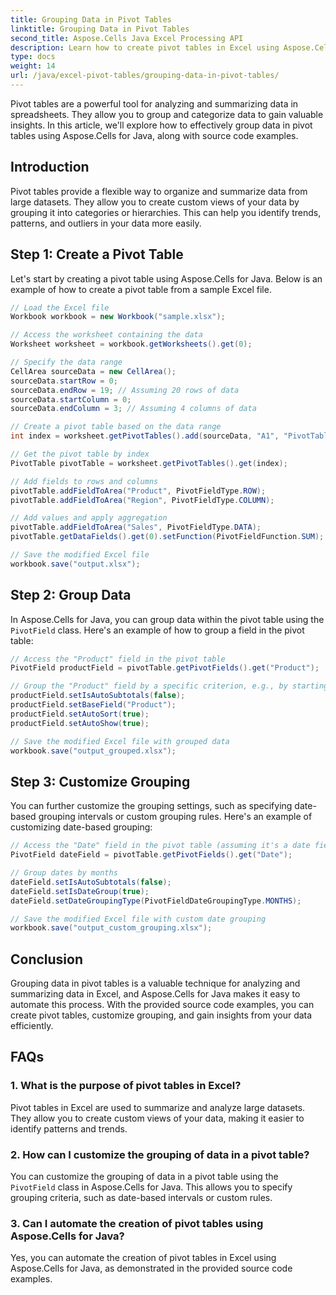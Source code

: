 ```yaml
---
title: Grouping Data in Pivot Tables
linktitle: Grouping Data in Pivot Tables
second_title: Aspose.Cells Java Excel Processing API
description: Learn how to create pivot tables in Excel using Aspose.Cells for Java. Automate data grouping and analysis with source code examples.
type: docs
weight: 14
url: /java/excel-pivot-tables/grouping-data-in-pivot-tables/
---
```


Pivot tables are a powerful tool for analyzing and summarizing data in spreadsheets. They allow you to group and categorize data to gain valuable insights. In this article, we'll explore how to effectively group data in pivot tables using Aspose.Cells for Java, along with source code examples.

## Introduction

Pivot tables provide a flexible way to organize and summarize data from large datasets. They allow you to create custom views of your data by grouping it into categories or hierarchies. This can help you identify trends, patterns, and outliers in your data more easily.

## Step 1: Create a Pivot Table

Let's start by creating a pivot table using Aspose.Cells for Java. Below is an example of how to create a pivot table from a sample Excel file.

```java
// Load the Excel file
Workbook workbook = new Workbook("sample.xlsx");

// Access the worksheet containing the data
Worksheet worksheet = workbook.getWorksheets().get(0);

// Specify the data range
CellArea sourceData = new CellArea();
sourceData.startRow = 0;
sourceData.endRow = 19; // Assuming 20 rows of data
sourceData.startColumn = 0;
sourceData.endColumn = 3; // Assuming 4 columns of data

// Create a pivot table based on the data range
int index = worksheet.getPivotTables().add(sourceData, "A1", "PivotTable1");

// Get the pivot table by index
PivotTable pivotTable = worksheet.getPivotTables().get(index);

// Add fields to rows and columns
pivotTable.addFieldToArea("Product", PivotFieldType.ROW);
pivotTable.addFieldToArea("Region", PivotFieldType.COLUMN);

// Add values and apply aggregation
pivotTable.addFieldToArea("Sales", PivotFieldType.DATA);
pivotTable.getDataFields().get(0).setFunction(PivotFieldFunction.SUM);

// Save the modified Excel file
workbook.save("output.xlsx");
```

## Step 2: Group Data

In Aspose.Cells for Java, you can group data within the pivot table using the `PivotField` class. Here's an example of how to group a field in the pivot table:

```java
// Access the "Product" field in the pivot table
PivotField productField = pivotTable.getPivotFields().get("Product");

// Group the "Product" field by a specific criterion, e.g., by starting letter
productField.setIsAutoSubtotals(false);
productField.setBaseField("Product");
productField.setAutoSort(true);
productField.setAutoShow(true);

// Save the modified Excel file with grouped data
workbook.save("output_grouped.xlsx");
```

## Step 3: Customize Grouping

You can further customize the grouping settings, such as specifying date-based grouping intervals or custom grouping rules. Here's an example of customizing date-based grouping:

```java
// Access the "Date" field in the pivot table (assuming it's a date field)
PivotField dateField = pivotTable.getPivotFields().get("Date");

// Group dates by months
dateField.setIsAutoSubtotals(false);
dateField.setIsDateGroup(true);
dateField.setDateGroupingType(PivotFieldDateGroupingType.MONTHS);

// Save the modified Excel file with custom date grouping
workbook.save("output_custom_grouping.xlsx");
```

## Conclusion

Grouping data in pivot tables is a valuable technique for analyzing and summarizing data in Excel, and Aspose.Cells for Java makes it easy to automate this process. With the provided source code examples, you can create pivot tables, customize grouping, and gain insights from your data efficiently.

## FAQs

### 1. What is the purpose of pivot tables in Excel?

Pivot tables in Excel are used to summarize and analyze large datasets. They allow you to create custom views of your data, making it easier to identify patterns and trends.

### 2. How can I customize the grouping of data in a pivot table?

You can customize the grouping of data in a pivot table using the `PivotField` class in Aspose.Cells for Java. This allows you to specify grouping criteria, such as date-based intervals or custom rules.

### 3. Can I automate the creation of pivot tables using Aspose.Cells for Java?

Yes, you can automate the creation of pivot tables in Excel using Aspose.Cells for Java, as demonstrated in the provided source code examples.